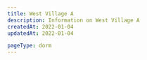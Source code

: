 ```yaml
---
title: West Village A
description: Information on West Village A
createdAt: 2022-01-04
updatedAt: 2022-01-04

pageType: dorm
---
```

  
  